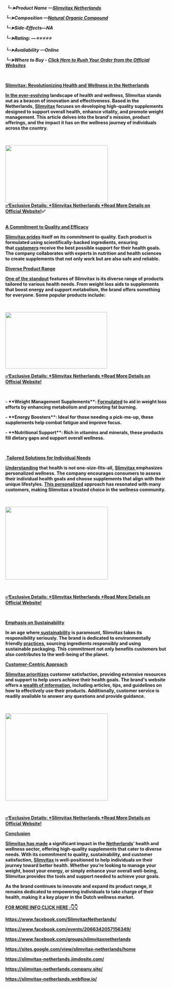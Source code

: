 <p><em>&nbsp;<strong>╰┈➤Product Name &mdash;<a href="https://getdeal24x7.com/slimvitax-ne-buy">Slimvitax Netherlands</a></strong></em></p>
<p align="left"><em><strong>╰┈➤Composition &mdash;</strong><a href="https://getdeal24x7.com/slimvitax-ne-buy"><strong>Natural Organic Compound</strong></a></em></p>
<p><strong><em>╰┈➤Side-Effects&mdash;NA</em></strong></p>
<p><strong><em>╰┈➤Rating: &mdash;⭐⭐⭐⭐⭐</em></strong></p>
<p><strong><em>╰┈➤Availability &mdash;Online</em></strong></p>
<p><em><strong>╰┈➤Where to Buy -&nbsp;</strong><a href="https://getdeal24x7.com/slimvitax-ne-buy"><strong>Click Here to Rush Your Order from the Official Websites</strong></a></em></p>
<p>&nbsp;</p>
<p><strong><u>Slimvitax: Revolutionizing Health and Wellness in the Netherlands</u></strong></p>
<p><strong><a href="https://www.facebook.com/SlimvitaxNetherlands/">In the ever-evolving</a>&nbsp;landscape of health and wellness, Slimvitax stands out as a beacon of innovation and effectiveness. Based in the Netherlands,&nbsp;<a href="https://www.facebook.com/SlimvitaxNetherlands/">Slimvitax</a>&nbsp;focuses on developing high-quality supplements designed to support overall health, enhance vitality, and promote weight management. This article delves into the brand's mission, product offerings, and the impact it has on the wellness journey of individuals across the country.</strong></p>
<p>&nbsp;</p>
<div class="separator"><a href="https://getdeal24x7.com/slimvitax-ne-buy"><img src="https://blogger.googleusercontent.com/img/b/R29vZ2xl/AVvXsEhEirZYbjXHEfgMjNaNAThhY8rYZ-3TjcMXHSvuK35-2gXE9hJssFyp7AeU8BAvlxAk8It1NmBo_-ckLzuRk7gktZRs1lmPCA-luAcAxcMzFGHN-Wa8dfUK5iENXYgm_r1kOVV-A3ywfCb_xMFeq0P0bN2tLANdoxFhPs3BWSuNWvjiEJbFsW6rwqMX9FfJ/w320-h179/images%20(13).jpg" alt="" width="320" height="179" border="0" data-original-height="168" data-original-width="300" /></a></div>
<div class="separator"><strong><a href="https://getdeal24x7.com/slimvitax-ne-buy">✅Exclusive Details: *Slimvitax Netherlands *Read More Details on Official Website!</a>✅</strong></div>
<div class="separator"><strong>&nbsp;</strong></div>
<p><strong><u>A Commitment to Quality and Efficacy</u></strong></p>
<p><strong><a href="https://www.facebook.com/events/2066342057156349/">Slimvitax prides</a>&nbsp;itself on its commitment to quality. Each product is formulated using scientifically-backed ingredients, ensuring that&nbsp;<a href="https://www.facebook.com/events/2066342057156349/">customers</a>&nbsp;receive the best possible support for their health goals. The company collaborates with experts in nutrition and health sciences to create supplements that not only work but are also safe and reliable.</strong></p>
<p><strong><u>Diverse Product Range</u></strong></p>
<p><strong><a href="https://www.facebook.com/groups/slimvitaxnetherlands">One of the standout</a>&nbsp;features of Slimvitax is its diverse range of products tailored to various health needs. From weight loss aids to supplements that boost energy and support metabolism, the brand offers something for everyone. Some popular products include:</strong></p>
<p>&nbsp;</p>
<div class="separator"><a href="https://getdeal24x7.com/slimvitax-ne-buy"><img src="https://blogger.googleusercontent.com/img/b/R29vZ2xl/AVvXsEg5cgBg0tSRwd-QxCFt_eIN5DsUbjtkLyLq0EVQxSwcwDIzr2FEE1bGqiKAO1SKphyphenhyphenVO62L4XeFze4ZG2zsygYKg7av6s91dQzkX3gqzyzrwVfot34hI3WuVcLtab2aCR1s0B0kcxq1ss6xgRCO-DWdfDqaYl633xXluKg2-WxJJiW4Xa563pnDSlbDuEpF/w318-h176/singmitinhaltstoffe.webp" alt="" width="318" height="176" border="0" data-original-height="804" data-original-width="800" /></a></div>
<p><a href="https://getdeal24x7.com/slimvitax-ne-buy"><strong>✅Exclusive Details: *Slimvitax Netherlands *Read More Details on Official Website!</strong></a></p>
<p>&nbsp;</p>
<p><strong>- **Weight Management Supplements**:&nbsp;<a href="https://www.facebook.com/groups/slimvitaxnetherlands">Formulated</a>&nbsp;to aid in weight loss efforts by enhancing metabolism and promoting fat burning.</strong></p>
<p><strong>- **Energy Boosters**: Ideal for those needing a pick-me-up, these supplements help combat fatigue and improve focus.</strong></p>
<p><strong>- **Nutritional Support**: Rich in vitamins and minerals, these products fill dietary gaps and support overall wellness.</strong></p>
<p><strong>&nbsp;</strong></p>
<p><strong><u>&nbsp;Tailored Solutions for Individual Needs</u></strong></p>
<p><strong><a href="https://sites.google.com/view/slimvitax-netherlands/home">Understanding</a>&nbsp;that health is not one-size-fits-all,&nbsp;<a href="https://slimvitax-netherlands.webflow.io/">Slimvitax&nbsp;</a>emphasizes personalized wellness. The company encourages consumers to assess their individual health goals and choose supplements that align with their unique lifestyles.&nbsp;<a href="https://sites.google.com/view/slimvitax-netherlands/home">This personalized</a>&nbsp;approach has resonated with many customers, making Slimvitax a trusted choice in the wellness community.</strong></p>
<p>&nbsp;</p>
<div class="separator"><a href="https://getdeal24x7.com/slimvitax-ne-buy"><img src="https://blogger.googleusercontent.com/img/b/R29vZ2xl/AVvXsEgAbKE-s-pq8rEtgljZxqUbgzg_MzuH8rR-WQa6l_rw-ii2l6qSAxN0vFfkM5onARXTm1hAC5nD1RP8lgEdaywoKhCNuQFsOoNWB32Lgs0ivvpib-EkR4JapXOxuZJ93engrxXiev8Er-WrAqvuXv-Hsp5CM6xrXbedTLDJ6P-_ZS2hvLHeUiKBg-TXR_Hj/w320-h227/Caribbean_405ac356baaef977682729409d205a32.jpg" alt="" width="320" height="227" border="0" data-original-height="734" data-original-width="736" /></a></div>
<p>&nbsp;</p>
<p><a href="https://getdeal24x7.com/slimvitax-ne-buy"><strong>✅Exclusive Details: *Slimvitax Netherlands *Read More Details on Official Website!</strong></a></p>
<p>&nbsp;</p>
<p><strong><u>Emphasis on Sustainability</u></strong></p>
<p><strong>In an age where<a href="https://slimvitax-netherlands.jimdosite.com/">&nbsp;sustainability</a>&nbsp;is paramount, Slimvitax takes its responsibility seriously. The brand is dedicated to environmentally friendly&nbsp;<a href="https://slimvitax-netherlands.jimdosite.com/">practices</a>, sourcing ingredients responsibly and using sustainable packaging. This commitment not only benefits customers but also contributes to the well-being of the planet.</strong></p>
<p><strong><u>Customer-Centric Approach</u></strong></p>
<p><strong><a href="https://slimvitax-netherlands.company.site/">Slimvitax prioritizes</a>&nbsp;customer satisfaction, providing extensive resources and support to help users achieve their health goals. The brand's website offers a&nbsp;<a href="https://slimvitax-netherlands.company.site/">wealth of information</a>, including articles, tips, and guidelines on how to effectively use their products. Additionally, customer service is readily available to answer any questions and provide guidance.</strong></p>
<p>&nbsp;</p>
<div class="separator"><a href="https://getdeal24x7.com/slimvitax-ne-buy"><img src="https://blogger.googleusercontent.com/img/b/R29vZ2xl/AVvXsEgaMHfoVRMpMpBm2i9Or1mvugQLbYYPQjgjevmMMnl6UOk45ehxqvd5pZJubE2eRNKLeSoUfqLZtzjUmshcIMXiyVP5comcncIF_nmXdP8XjiLWvvXtJ776p81a_-WJ3DF7eHemWdSOqO7_GERN9WrjjViafaA8dkBru0muHYKQZp5aq3ka2iDHdwOFElj9/w320-h272/14942.jpg" alt="" width="320" height="272" border="0" data-original-height="300" data-original-width="300" /></a></div>
<p>&nbsp;</p>
<p><a href="https://getdeal24x7.com/slimvitax-ne-buy"><strong>✅Exclusive Details: *Slimvitax Netherlands *Read More Details on Official Website!</strong></a></p>
<p><strong><u>Conclusion</u></strong></p>
<p><strong><a href="https://slimvitax-netherlands.webflow.io/">Slimvitax has made</a>&nbsp;a significant impact in the&nbsp;<a href="https://slimvitax-netherlands.webflow.io/">Netherlands</a>&rsquo; health and wellness sector, offering high-quality supplements that cater to diverse needs. With its commitment to quality, sustainability, and customer satisfaction,&nbsp;<a href="https://slimvitax-netherlands.webflow.io/">Slimvitax</a>&nbsp;is well-positioned to help individuals on their journey toward better health. Whether you&rsquo;re looking to manage your weight, boost your energy, or simply enhance your overall well-being, Slimvitax provides the tools and support needed to achieve your goals.</strong></p>
<p><strong>As the brand continues to innovate and expand its product range, it remains dedicated to empowering individuals to take charge of their health, making it a key player in the Dutch wellness market.</strong></p>
<p><strong><u>FOR MORE INFO CLICK HERE :👇👇</u></strong></p>
<p><strong><a href="https://www.facebook.com/SlimvitaxNetherlands/">https://www.facebook.com/SlimvitaxNetherlands/</a></strong></p>
<p><strong><a href="https://www.facebook.com/events/2066342057156349/">https://www.facebook.com/events/2066342057156349/</a></strong></p>
<p><strong><a href="https://www.facebook.com/groups/slimvitaxnetherlands">https://www.facebook.com/groups/slimvitaxnetherlands</a></strong></p>
<p><strong><a href="https://sites.google.com/view/slimvitax-netherlands/home">https://sites.google.com/view/slimvitax-netherlands/home</a></strong></p>
<p><strong><a href="https://slimvitax-netherlands.jimdosite.com/">https://slimvitax-netherlands.jimdosite.com/</a></strong></p>
<p><strong><a href="https://slimvitax-netherlands.company.site/">https://slimvitax-netherlands.company.site/</a></strong></p>
<p><strong><a href="https://slimvitax-netherlands.webflow.io/">https://slimvitax-netherlands.webflow.io/</a></strong></p>
